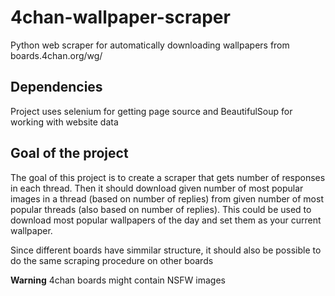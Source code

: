 # 4chan-wallpaper-scraper
Python web scraper for automatically downloading wallpapers from boards.4chan.org/wg/

## Dependencies
Project uses selenium for getting page source and BeautifulSoup for working with website data

## Goal of the project
The goal of this project is to create a scraper that gets number of responses in each thread. Then it should download given number of most popular images in a thread (based on number of replies) from given number of most popular threads (also based on number of replies). This could be used to download most popular wallpapers of the day and set them as your current wallpaper.

Since different boards have simmilar structure, it should also be possible to do the same scraping procedure on other boards

**Warning** 4chan boards might contain NSFW images
